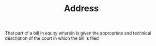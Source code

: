 ---
title: Address
permalink: "/definitions/address.html"
body: That part of a bill ln equity wherein Is given the appropriate and technical
  description of the court in which the bill is filed
published_at: '2018-07-07'
layout: post
---